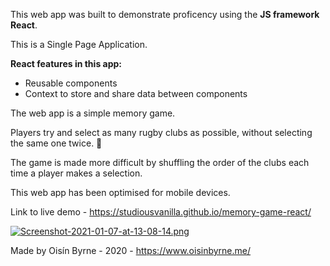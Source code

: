 This web app was built to demonstrate proficency using the **JS framework React**.

This is a Single Page Application.

**React features in this app:**

- Reusable components
- Context to store and share data between components

The web app is a simple memory game.

Players try and select as many rugby clubs as possible, without selecting the same one twice. :rugby_football: 

The game is made more difficult by shuffling the order of the clubs each time a player makes a selection.

This web app has been optimised for mobile devices.

Link to live demo - https://studiousvanilla.github.io/memory-game-react/

[![Screenshot-2021-01-07-at-13-08-14.png](https://i.postimg.cc/7YRDbL0K/Screenshot-2021-01-07-at-13-08-14.png)](https://postimg.cc/tYF8Mpr6)

Made by Oisín Byrne -  2020 - https://www.oisinbyrne.me/
